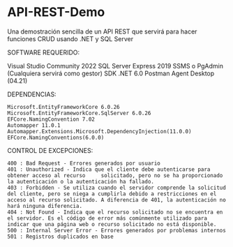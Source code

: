 # API-REST-Demo
Una demostración sencilla de un API REST que servirá para hacer funciones CRUD usando .NET y SQL Server

SOFTWARE REQUERIDO:

Visual Studio Community 2022
SQL Server Express 2019
SSMS o PgAdmin  (Cualquiera servirá como gestor)
SDK .NET 6.0
Postman Agent Desktop (04.21)

DEPENDENCIAS: 

	Microsoft.EntityFrameworkCore 6.0.26
 	Microsoft.EntityFrameworkCore.SqlServer 6.0.26
	EFCore.NamingConvention 7.02
	Automapper 11.0.1
 	Automapper.Extensions.Microsoft.DependencyInjection(11.0.0)
	EFCore.NamingConventions(6.0.0)
 

CONTROL DE EXCEPCIONES: 

	400 : Bad Request - Errores generados por usuario
	401 : Unauthorized - Indica que el cliente debe autenticarse para obtener acceso al recurso 	solicitado, pero no se ha proporcionado la autenticación o la autenticación ha fallado.
	403 : Forbidden - Se utiliza cuando el servidor comprende la solicitud del cliente, pero se niega a cumplirla debido a restricciones en el acceso al recurso solicitado. A diferencia de 401, la autenticación no hará ninguna diferencia.
	404 : Not Found - Indica que el recurso solicitado no se encuentra en el servidor. Es el código de error más comúnmente utilizado para indicar que una página web o recurso solicitado no está disponible.
	500 : Internal Server Error - Errores generados por problemas internos
	501 : Registros duplicados en base







